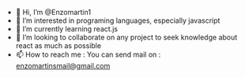 - 👋 Hi, I’m @Enzomartin1
- 👀 I’m interested in programing languages, especially javascript
- 🌱 I’m currently learning react.js 
- 💞️ I’m looking to collaborate on any project to seek knowledge about react as much as possible
- 📫 How to reach me : You can send mail on : enzomartinsmail@gmail.com

<!---
Enzomartin1/Enzomartin1 is a ✨ special ✨ repository because its `README.md` (this file) appears on your GitHub profile.
You can click the Preview link to take a look at your changes.
--->
